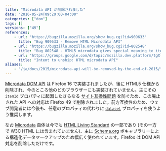 ```yaml
---
title: "Microdata API が削除されました"
date: "2016-05-24T09:20:00-04:00"
categories: ["dom"]
tags: []
versions: ["49"]
references:
    - url: "https://bugzilla.mozilla.org/show_bug.cgi?id=909633"
      title: "Bug 909633 - Remove HTML Microdata API"
    - url: "https://bugzilla.mozilla.org/show_bug.cgi?id=802548"
      title: "Bug 802548 - HTML5 microdata gives special meaning to itemId breaking some web content"
    - url: "https://groups.google.com/d/topic/mozilla.dev.platform/tgXlkRhF6wo/discussion"
      title: "Intent to unship: HTML microdata API"
aliases:
    - "/ja/docs/2015/microdata-api-will-be-removed-by-the-end-of-2015/"
---
```

[Microdata DOM API](https://developer.mozilla.org/ja/docs/Web/API/Microdata_DOM_API) は Firefox 16 で実装されましたが、後に HTML5 仕様から削除され、今のところ他のどのブラウザーにも実装されていません。主にその `itemId` プロパティに起因したさらなる [サイト互換性問題](https://www.fxsitecompat.com/ja/docs/2012/microdata-api-has-added-new-properties-to-elements/) を防ぐため、この廃止された API への対応は Firefox 49 で削除されました。前方互換性のため、ウェブ開発者には今後も、任意のプロパティの代わりに [`dataset`](https://developer.mozilla.org/ja/docs/Web/API/HTMLElement/dataset) プロパティを使うよう推奨します。

なお [Microdata](https://developer.mozilla.org/ja/docs/Web/HTML/Microdata) 自体は今でも [HTML Living Standard](https://html.spec.whatwg.org/multipage/microdata.html) の一部であり (その一方で W3C HTML には含まれていません)、主に [Schema.org](https://schema.org/) ボキャブラリーによる構造化データマークアップのため幅広く使われています。Firefox は DOM API 対応を削除しただけです。
